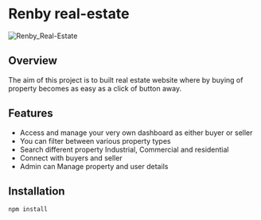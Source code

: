 # Renby real-estate



![Renby_Real-Estate](https://github.com/samad13/realEstate-webApp/assets/61961655/00bbfcca-9919-40df-a372-46e33fd311bc)


## Overview

The aim of this project is to built real estate website where by buying of property becomes as easy as a click of button away.

## Features
- Access and manage your very own dashboard as either buyer or seller
- You can filter between various property types
- Search different property Industrial, Commercial and  residential
- Connect with buyers and seller
- Admin can Manage property and user details

## Installation
```bash
npm install
```
